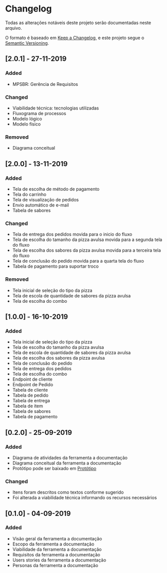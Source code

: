 # Changelog
Todas as alterações notáveis deste projeto serão documentadas neste arquivo.

O formato é baseado em [Keep a Changelog](https://keepachangelog.com/en/1.0.0/),
e este projeto segue o [Semantic Versioning](https://semver.org/spec/v2.0.0.html).

## [2.0.1] - 27-11-2019
### Added
- MPSBR: Gerência de Requisitos

### Changed
- Viabilidade técnica: tecnologias utilizadas
- Fluxograma de processos
- Modelo lógico
- Modelo físico

### Removed
- Diagrama conceitual

## [2.0.0] - 13-11-2019
### Added
- Tela de escolha de método de pagamento
- Tela do carrinho
- Tela de visualização de pedidos
- Envio automático de e-mail
- Tabela de sabores

### Changed
- Tela de entrega dos pedidos movida para o inicio do fluxo
- Tela de escolha do tamanho da pizza avulsa movida para a segunda tela do fluxo
- Tela de escolha dos sabores da pizza avulsa movida para a terceira tela do fluxo
- Tela de conclusão do pedido movida para a quarta tela do fluxo
- Tabela de pagamento para suportar troco

### Removed
- Tela inicial de seleção do tipo da pizza
- Tela de escola de quantidade de sabores da pizza avulsa
- Tela de escolha do combo

## [1.0.0] - 16-10-2019
### Added
- Tela inicial de seleção do tipo da pizza
- Tela de escolha do tamanho da pizza avulsa
- Tela de escola de quantidade de sabores da pizza avulsa
- Tela de escolha dos sabores da pizza avulsa
- Tela de conclusão do pedido
- Tela de entrega dos pedidos
- Tela de escolha do combo
- Endpoint de cliente
- Endpoint de Pedido
- Tabela de cliente
- Tabela de pedido
- Tabela de entrega
- Tabela de item
- Tabela de sabores
- Tabela de pagamento

## [0.2.0] - 25-09-2019
### Added
- Diagrama de atividades da ferramenta a documentação
- Diagrama conceitual da ferramenta a documentação
- Protótipo pode ser baixado em [Protótipo](https://github.com/FADERGS-2019/documentacao/blob/master/mockups/wireframes.pdf)

### Changed
- Itens foram descritos como textos conforme sugerido
- Foi alterada a viabilidade técnica informando os recursos necessários

## [0.1.0] - 04-09-2019
### Added
- Visão geral da ferramenta a documentação
- Escopo da ferramenta a documentação
- Viabilidade da ferramenta a documentação
- Requisitos da ferramenta a documentação
- Users stories da ferramenta a documentação
- Personas da ferramenta a documentação

